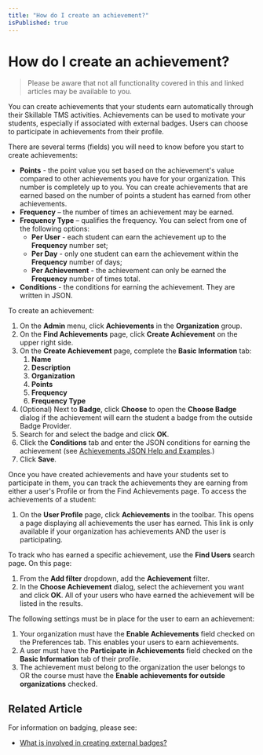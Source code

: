 ```yaml
---
title: "How do I create an achievement?"
isPublished: true
---
```


# How do I create an achievement?

> Please be aware that not all functionality covered in this and linked articles may be available to you.

You can create achievements that your students earn automatically through their Skillable TMS activities. Achievements can be used to motivate your students, especially if associated with external badges. Users can choose to participate in achievements from their profile.

There are several terms (fields) you will need to know before you start to create achievements:

- **Points** - the point value you set based on the achievement's value compared to other achievements you have for your organization. This number is completely up to you. You can create achievements that are earned based on the number of points a student has earned from other achievements.
- **Frequency** – the number of times an achievement may be earned.
- **Frequency Type** – qualifies the frequency. You can select from one of the following options:
     - **Per User** - each student can earn the achievement up to the **Frequency** number set;
     - **Per Day** - only one student can earn the achievement within the **Frequency** number of days;
     - **Per Achievement** - the achievement can only be earned the **Frequency** number of times total.
- **Conditions** - the conditions for earning the achievement. They are written in JSON.

To create an achievement:
1. On the **Admin** menu, click **Achievements** in the **Organization** group.
1. On the **Find Achievements** page, click **Create Achievement** on the upper right side.
1. On the **Create Achievement** page, complete the **Basic Information** tab:
     1. **Name**
     1. **Description**
     1. **Organization**
     1. **Points**
     1. **Frequency**
     1. **Frequency Type**
1. (Optional) Next to **Badge**, click **Choose** to open the **Choose Badge** dialog if the achievement will earn the student a badge from the outside Badge Provider.
1. Search for and select the badge and click **OK**.
1. Click the **Conditions** tab and enter the JSON conditions for earning the achievement (see [Achievements JSON Help and Examples](tms-achievement-conditions.md).)
1. Click **Save**.

Once you have created achievements and have your students set to participate in them, you can track the achievements they are earning from either a user's Profile or from the Find Achievements page. To access the achievements of a student: 
1. On the **User Profile** page, click **Achievements** in the toolbar. This opens a page displaying all achievements the user has earned. This link is only available if your organization has achievements AND the user is participating.

To track who has earned a specific achievement, use the **Find Users** search page. On this page:
1. From the **Add filter** dropdown, add the **Achievement** filter.
1. In the **Choose Achievement** dialog, select the achievement you want and click **OK**. All of your users who have earned the achievement will be listed in the results.

The following settings must be in place for the user to earn an achievement:

1. Your organization must have the **Enable Achievements** field checked on the Preferences tab. This enables your users to earn achievements.
1. A user must have the **Participate in Achievements** field checked on the **Basic Information** tab of their profile.
1. The achievement must belong to the organization the user belongs to OR the course must have the **Enable achievements for outside organizations** checked.

## Related Article

For information on badging, please see:

- [What is involved in creating external badges?](badge-process.md)
